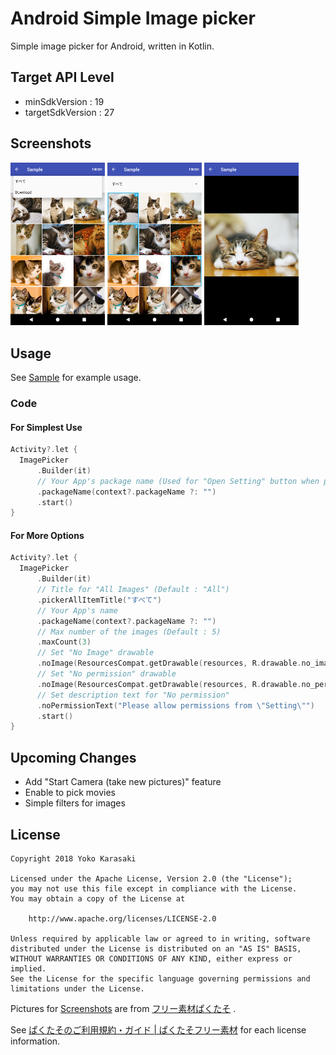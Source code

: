Android Simple Image picker
===
Simple image picker for Android, written in Kotlin.

Target API Level
---
- minSdkVersion : 19
- targetSdkVersion : 27

Screenshots
---
<img src="/docs/arts/001.png" width="30%"> <img src="/docs/arts/002.png" width="30%"> <img src="/docs/arts/003.png" width="30%">

Usage
---

See [Sample](https://github.com/KarageAgeta/android-image-picker/tree/master/Sample) for example usage.

### Code

#### For Simplest Use

```kotlin
Activity?.let {
  ImagePicker
      .Builder(it)
      // Your App's package name (Used for "Open Setting" button when permission denied)
      .packageName(context?.packageName ?: "")
      .start()
}
```

#### For More Options

```kotlin
Activity?.let {
  ImagePicker
      .Builder(it)
      // Title for "All Images" (Default : "All")
      .pickerAllItemTitle("すべて")
      // Your App's name
      .packageName(context?.packageName ?: "")
      // Max number of the images (Default : 5)
      .maxCount(3)
      // Set "No Image" drawable
      .noImage(ResourcesCompat.getDrawable(resources, R.drawable.no_image, null))
      // Set "No permission" drawable
      .noImage(ResourcesCompat.getDrawable(resources, R.drawable.no_permission, null))
      // Set description text for "No permission"
      .noPermissionText("Please allow permissions from \"Setting\"")
      .start()
}
```

Upcoming Changes
---
- Add "Start Camera (take new pictures)" feature
- Enable to pick movies
- Simple filters for images

License
---

```
Copyright 2018 Yoko Karasaki

Licensed under the Apache License, Version 2.0 (the "License");
you may not use this file except in compliance with the License.
You may obtain a copy of the License at

    http://www.apache.org/licenses/LICENSE-2.0

Unless required by applicable law or agreed to in writing, software
distributed under the License is distributed on an "AS IS" BASIS,
WITHOUT WARRANTIES OR CONDITIONS OF ANY KIND, either express or implied.
See the License for the specific language governing permissions and
limitations under the License.
```

Pictures for [Screenshots](#screenshots) are from [フリー素材ぱくたそ](https://www.pakutaso.com/) .

See [ぱくたそのご利用規約・ガイド | ぱくたそフリー素材](https://www.pakutaso.com/userpolicy.html) for each license information.
